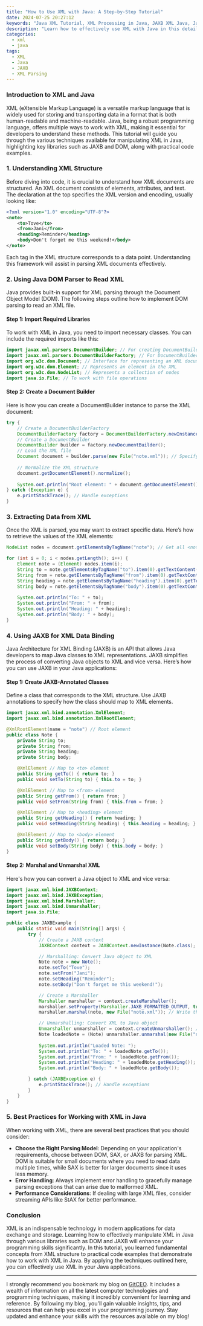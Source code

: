 ```yaml
---
title: "How to Use XML with Java: A Step-by-Step Tutorial"
date: 2024-07-25 20:27:12
keywords: "Java XML Tutorial, XML Processing in Java, JAXB XML Java, Java XML Parser, XML Data Binding Java"
description: "Learn how to effectively use XML with Java in this detailed step-by-step tutorial. This guide covers everything from the basics of XML, how to parse XML documents, to using JAXB for XML data binding. Whether you're a beginner or an experienced programmer, you'll find valuable insights and practical examples that demonstrate how to work with XML in Java. Understand the different libraries available for XML processing, best practices, and tips to make your XML handling smooth and efficient. Start mastering XML with Java today and enhance your programming toolkit!"
categories:
  - xml
  - java
tags:
  - XML
  - Java
  - JAXB
  - XML Parsing
---
```


### Introduction to XML and Java

XML (eXtensible Markup Language) is a versatile markup language that is widely used for storing and transporting data in a format that is both human-readable and machine-readable. Java, being a robust programming language, offers multiple ways to work with XML, making it essential for developers to understand these methods. This tutorial will guide you through the various techniques available for manipulating XML in Java, highlighting key libraries such as JAXB and DOM, along with practical code examples.

<!-- more -->

### 1. Understanding XML Structure

Before diving into code, it is crucial to understand how XML documents are structured. An XML document consists of elements, attributes, and text. The declaration at the top specifies the XML version and encoding, usually looking like:

```xml
<?xml version="1.0" encoding="UTF-8"?>
<note>
    <to>Tove</to>
    <from>Jani</from>
    <heading>Reminder</heading>
    <body>Don't forget me this weekend!</body>
</note>
```

Each tag in the XML structure corresponds to a data point. Understanding this framework will assist in parsing XML documents effectively.

### 2. Using Java DOM Parser to Read XML

Java provides built-in support for XML parsing through the Document Object Model (DOM). The following steps outline how to implement DOM parsing to read an XML file.

#### Step 1: Import Required Libraries

To work with XML in Java, you need to import necessary classes. You can include the required imports like this:

```java
import javax.xml.parsers.DocumentBuilder; // For creating DocumentBuilder instances
import javax.xml.parsers.DocumentBuilderFactory; // For DocumentBuilderFactory object
import org.w3c.dom.Document; // Interface for representing an XML document
import org.w3c.dom.Element; // Represents an element in the XML
import org.w3c.dom.NodeList; // Represents a collection of nodes
import java.io.File; // To work with file operations
```

#### Step 2: Create a Document Builder

Here is how you can create a DocumentBuilder instance to parse the XML document:

```java
try {
    // Create a DocumentBuilderFactory
    DocumentBuilderFactory factory = DocumentBuilderFactory.newInstance();
    // Create a DocumentBuilder
    DocumentBuilder builder = factory.newDocumentBuilder();
    // Load the XML file
    Document document = builder.parse(new File("note.xml")); // Specify your XML file path
    
    // Normalize the XML structure
    document.getDocumentElement().normalize();
    
    System.out.println("Root element: " + document.getDocumentElement().getNodeName());
} catch (Exception e) {
    e.printStackTrace(); // Handle exceptions
}
```

### 3. Extracting Data from XML

Once the XML is parsed, you may want to extract specific data. Here’s how to retrieve the values of the XML elements:

```java
NodeList nodes = document.getElementsByTagName("note"); // Get all <note> elements

for (int i = 0; i < nodes.getLength(); i++) {
    Element note = (Element) nodes.item(i);
    String to = note.getElementsByTagName("to").item(0).getTextContent(); // Extract <to> value
    String from = note.getElementsByTagName("from").item(0).getTextContent(); // Extract <from> value
    String heading = note.getElementsByTagName("heading").item(0).getTextContent(); // Extract <heading> value
    String body = note.getElementsByTagName("body").item(0).getTextContent(); // Extract <body> value
    
    System.out.println("To: " + to);
    System.out.println("From: " + from);
    System.out.println("Heading: " + heading);
    System.out.println("Body: " + body);
}
```

### 4. Using JAXB for XML Data Binding

Java Architecture for XML Binding (JAXB) is an API that allows Java developers to map Java classes to XML representations. JAXB simplifies the process of converting Java objects to XML and vice versa. Here’s how you can use JAXB in your Java applications:

#### Step 1: Create JAXB-Annotated Classes

Define a class that corresponds to the XML structure. Use JAXB annotations to specify how the class should map to XML elements.

```java
import javax.xml.bind.annotation.XmlElement;
import javax.xml.bind.annotation.XmlRootElement;

@XmlRootElement(name = "note") // Root element
public class Note {
    private String to;
    private String from;
    private String heading;
    private String body;

    @XmlElement // Map to <to> element
    public String getTo() { return to; }
    public void setTo(String to) { this.to = to; }

    @XmlElement // Map to <from> element
    public String getFrom() { return from; }
    public void setFrom(String from) { this.from = from; }

    @XmlElement // Map to <heading> element
    public String getHeading() { return heading; }
    public void setHeading(String heading) { this.heading = heading; }

    @XmlElement // Map to <body> element
    public String getBody() { return body; }
    public void setBody(String body) { this.body = body; }
}
```

#### Step 2: Marshal and Unmarshal XML

Here's how you can convert a Java object to XML and vice versa:

```java
import javax.xml.bind.JAXBContext;
import javax.xml.bind.JAXBException;
import javax.xml.bind.Marshaller;
import javax.xml.bind.Unmarshaller;
import java.io.File;

public class JAXBExample {
    public static void main(String[] args) {
        try {
            // Create a JAXB context
            JAXBContext context = JAXBContext.newInstance(Note.class);

            // Marshalling: Convert Java object to XML
            Note note = new Note();
            note.setTo("Tove");
            note.setFrom("Jani");
            note.setHeading("Reminder");
            note.setBody("Don't forget me this weekend!");

            // Create a Marshaller
            Marshaller marshaller = context.createMarshaller();
            marshaller.setProperty(Marshaller.JAXB_FORMATTED_OUTPUT, true); // Format the output for better readability
            marshaller.marshal(note, new File("note.xml")); // Write the object to XML file

            // Unmarshalling: Convert XML to Java object
            Unmarshaller unmarshaller = context.createUnmarshaller(); // Create Unmarshaller
            Note loadedNote = (Note) unmarshaller.unmarshal(new File("note.xml")); // Read XML and convert back to Note object
            
            System.out.println("Loaded Note: ");
            System.out.println("To: " + loadedNote.getTo());
            System.out.println("From: " + loadedNote.getFrom());
            System.out.println("Heading: " + loadedNote.getHeading());
            System.out.println("Body: " + loadedNote.getBody());

        } catch (JAXBException e) {
            e.printStackTrace(); // Handle exceptions
        }
    }
}
```

### 5. Best Practices for Working with XML in Java

When working with XML, there are several best practices that you should consider:

- **Choose the Right Parsing Model**: Depending on your application's requirements, choose between DOM, SAX, or JAXB for parsing XML. DOM is suitable for small documents where you need to read data multiple times, while SAX is better for larger documents since it uses less memory.
- **Error Handling**: Always implement error handling to gracefully manage parsing exceptions that can arise due to malformed XML.
- **Performance Considerations**: If dealing with large XML files, consider streaming APIs like StAX for better performance.

### Conclusion

XML is an indispensable technology in modern applications for data exchange and storage. Learning how to effectively manipulate XML in Java through various libraries such as DOM and JAXB will enhance your programming skills significantly. In this tutorial, you learned fundamental concepts from XML structure to practical code examples that demonstrate how to work with XML in Java. By applying the techniques outlined here, you can effectively use XML in your Java applications.

---

I strongly recommend you bookmark my blog on [GitCEO](https://gitceo.com). It includes a wealth of information on all the latest computer technologies and programming techniques, making it incredibly convenient for learning and reference. By following my blog, you'll gain valuable insights, tips, and resources that can help you excel in your programming journey. Stay updated and enhance your skills with the resources available on my blog!